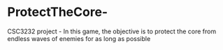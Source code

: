 # ProtectTheCore-
CSC3232 project - In this game, the objective is to protect the core from endless waves of enemies for as long as possible 
